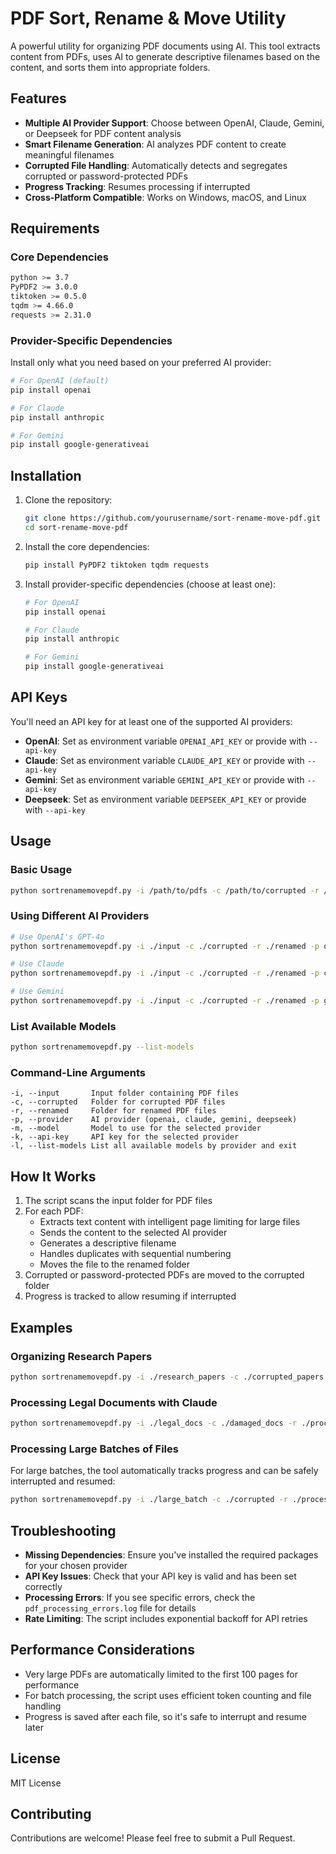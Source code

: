 # PDF Sort, Rename & Move Utility

A powerful utility for organizing PDF documents using AI. This tool extracts content from PDFs, uses AI to generate descriptive filenames based on the content, and sorts them into appropriate folders.

## Features

- **Multiple AI Provider Support**: Choose between OpenAI, Claude, Gemini, or Deepseek for PDF content analysis
- **Smart Filename Generation**: AI analyzes PDF content to create meaningful filenames
- **Corrupted File Handling**: Automatically detects and segregates corrupted or password-protected PDFs
- **Progress Tracking**: Resumes processing if interrupted
- **Cross-Platform Compatible**: Works on Windows, macOS, and Linux

## Requirements

### Core Dependencies
```bash
python >= 3.7
PyPDF2 >= 3.0.0
tiktoken >= 0.5.0
tqdm >= 4.66.0
requests >= 2.31.0
```

### Provider-Specific Dependencies
Install only what you need based on your preferred AI provider:

```bash
# For OpenAI (default)
pip install openai

# For Claude
pip install anthropic

# For Gemini
pip install google-generativeai
```

## Installation

1. Clone the repository:
   ```bash
   git clone https://github.com/yourusername/sort-rename-move-pdf.git
   cd sort-rename-move-pdf
   ```

2. Install the core dependencies:
   ```bash
   pip install PyPDF2 tiktoken tqdm requests
   ```

3. Install provider-specific dependencies (choose at least one):
   ```bash
   # For OpenAI
   pip install openai
   
   # For Claude
   pip install anthropic
   
   # For Gemini
   pip install google-generativeai
   ```

## API Keys

You'll need an API key for at least one of the supported AI providers:

- **OpenAI**: Set as environment variable `OPENAI_API_KEY` or provide with `--api-key`
- **Claude**: Set as environment variable `CLAUDE_API_KEY` or provide with `--api-key`
- **Gemini**: Set as environment variable `GEMINI_API_KEY` or provide with `--api-key`
- **Deepseek**: Set as environment variable `DEEPSEEK_API_KEY` or provide with `--api-key`

## Usage

### Basic Usage

```bash
python sortrenamemovepdf.py -i /path/to/pdfs -c /path/to/corrupted -r /path/to/renamed
```

### Using Different AI Providers

```bash
# Use OpenAI's GPT-4o
python sortrenamemovepdf.py -i ./input -c ./corrupted -r ./renamed -p openai -m gpt-4o

# Use Claude
python sortrenamemovepdf.py -i ./input -c ./corrupted -r ./renamed -p claude -m claude-3-sonnet

# Use Gemini
python sortrenamemovepdf.py -i ./input -c ./corrupted -r ./renamed -p gemini
```

### List Available Models

```bash
python sortrenamemovepdf.py --list-models
```

### Command-Line Arguments

```
-i, --input       Input folder containing PDF files
-c, --corrupted   Folder for corrupted PDF files
-r, --renamed     Folder for renamed PDF files
-p, --provider    AI provider (openai, claude, gemini, deepseek)
-m, --model       Model to use for the selected provider
-k, --api-key     API key for the selected provider
-l, --list-models List all available models by provider and exit
```

## How It Works

1. The script scans the input folder for PDF files
2. For each PDF:
   - Extracts text content with intelligent page limiting for large files
   - Sends the content to the selected AI provider
   - Generates a descriptive filename
   - Handles duplicates with sequential numbering
   - Moves the file to the renamed folder
3. Corrupted or password-protected PDFs are moved to the corrupted folder
4. Progress is tracked to allow resuming if interrupted

## Examples

### Organizing Research Papers

```bash
python sortrenamemovepdf.py -i ./research_papers -c ./corrupted_papers -r ./organized_papers
```

### Processing Legal Documents with Claude

```bash
python sortrenamemovepdf.py -i ./legal_docs -c ./damaged_docs -r ./processed_docs -p claude -m claude-3-opus
```

### Processing Large Batches of Files

For large batches, the tool automatically tracks progress and can be safely interrupted and resumed:

```bash
python sortrenamemovepdf.py -i ./large_batch -c ./corrupted -r ./processed
```

## Troubleshooting

- **Missing Dependencies**: Ensure you've installed the required packages for your chosen provider
- **API Key Issues**: Check that your API key is valid and has been set correctly
- **Processing Errors**: If you see specific errors, check the `pdf_processing_errors.log` file for details
- **Rate Limiting**: The script includes exponential backoff for API retries

## Performance Considerations

- Very large PDFs are automatically limited to the first 100 pages for performance
- For batch processing, the script uses efficient token counting and file handling
- Progress is saved after each file, so it's safe to interrupt and resume later

## License

MIT License

## Contributing

Contributions are welcome! Please feel free to submit a Pull Request.

